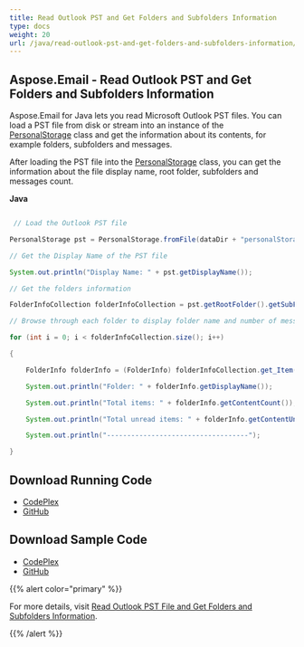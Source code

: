 ```yaml
---
title: Read Outlook PST and Get Folders and Subfolders Information
type: docs
weight: 20
url: /java/read-outlook-pst-and-get-folders-and-subfolders-information/
---
```


## **Aspose.Email - Read Outlook PST and Get Folders and Subfolders Information**
Aspose.Email for Java lets you read Microsoft Outlook PST files. You can load a PST file from disk or stream into an instance of the [PersonalStorage](https://apireference.aspose.com/email/java/com.aspose.email.class-use/PersonalStorage) class and get the information about its contents, for example folders, subfolders and messages.

After loading the PST file into the [PersonalStorage](https://apireference.aspose.com/email/java/com.aspose.email.class-use/PersonalStorage) class, you can get the information about the file display name, root folder, subfolders and messages count.

**Java**

```java

 // Load the Outlook PST file

PersonalStorage pst = PersonalStorage.fromFile(dataDir + "personalStorage.pst");

// Get the Display Name of the PST file

System.out.println("Display Name: " + pst.getDisplayName());

// Get the folders information

FolderInfoCollection folderInfoCollection = pst.getRootFolder().getSubFolders();

// Browse through each folder to display folder name and number of messages

for (int i = 0; i < folderInfoCollection.size(); i++)

{

    FolderInfo folderInfo = (FolderInfo) folderInfoCollection.get_Item(i);

    System.out.println("Folder: " + folderInfo.getDisplayName());

    System.out.println("Total items: " + folderInfo.getContentCount());

    System.out.println("Total unread items: " + folderInfo.getContentUnreadCount());

    System.out.println("-----------------------------------");

}

```
## **Download Running Code**
- [CodePlex](https://asposeemailjavaapachepoi.codeplex.com/releases/view/618811)
- [GitHub](https://github.com/aspose-email/Aspose.Email-for-Java/releases/tag/Aspose.Email_Java_for_Apache_POI-v1.0.0)
## **Download Sample Code**
- [CodePlex](https://asposeemailjavaapachepoi.codeplex.com/SourceControl/latest#src/main/java/com/aspose/email/examples/asposefeatures/outlookstorage/readpstfoldernsubfolders/AsposeReadFoldersSubFoldersOfPST.java)
- [GitHub](https://github.com/aspose-email/Aspose.Email-for-Java/tree/master/Plugins/Aspose_Email_for_Apache_POI/src/main/java/com/aspose/email/examples/asposefeatures/outlookstorage/readpstfoldernsubfolders/AsposeReadFoldersSubFoldersOfPST.java)

{{% alert color="primary" %}} 

For more details, visit [Read Outlook PST File and Get Folders and Subfolders Information](/email/java/read-outlook-pst-file-and-get-folders-and-subfolders-information/).

{{% /alert %}}
